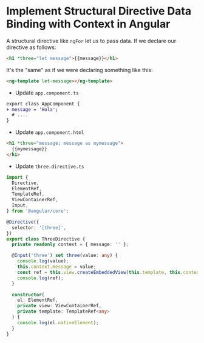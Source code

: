 # Implement Structural Directive Data Binding with Context in Angular

A structural directive like `ngFor` let us to pass data. If we declare our directive as follows:

```html
<h1 *three="let message">{{message}}</h1>
```

It's the "same" as if we were declaring something like this:

```html
<ng-template let-message></ng-template>
```

- Update `app.component.ts`

```diff
export class AppComponent {
+ message = 'Hola';
  # ....
}
```

- Update `app.component.html`

```html
<h1 *three="message; message as mymessage">
  {{mymessage}}
</h1>
```

- Update `three.directive.ts`

```ts
import {
  Directive,
  ElementRef,
  TemplateRef,
  ViewContainerRef,
  Input,
} from '@angular/core';

@Directive({
  selector: '[three]',
})
export class ThreeDirective {
  private readonly context = { message: '' };

  @Input('three') set three(value: any) {
    console.log(value);
    this.context.message = value;
    const ref = this.view.createEmbeddedView(this.template, this.context);
    console.log(ref);
  }

  constructor(
    el: ElementRef,
    private view: ViewContainerRef,
    private template: TemplateRef<any>
  ) {
    console.log(el.nativeElement);
  }
}

```
